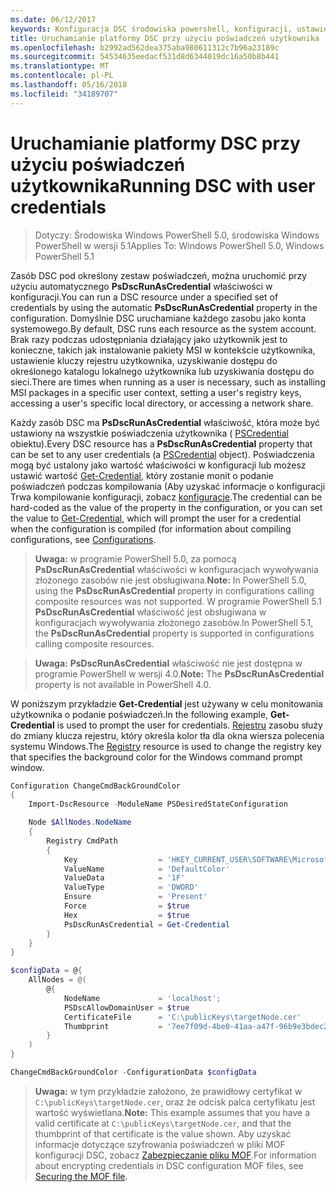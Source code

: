 ```yaml
---
ms.date: 06/12/2017
keywords: Konfiguracja DSC środowiska powershell, konfiguracji, ustawienia
title: Uruchamianie platformy DSC przy użyciu poświadczeń użytkownika
ms.openlocfilehash: b2992ad562dea375aba980611312c7b96a23189c
ms.sourcegitcommit: 54534635eedacf531d8d6344019dc16a50b8b441
ms.translationtype: MT
ms.contentlocale: pl-PL
ms.lasthandoff: 05/16/2018
ms.locfileid: "34189707"
---
```

# <a name="running-dsc-with-user-credentials"></a><span data-ttu-id="7d3cb-103">Uruchamianie platformy DSC przy użyciu poświadczeń użytkownika</span><span class="sxs-lookup"><span data-stu-id="7d3cb-103">Running DSC with user credentials</span></span>

> <span data-ttu-id="7d3cb-104">Dotyczy: Środowiska Windows PowerShell 5.0, środowiska Windows PowerShell w wersji 5.1</span><span class="sxs-lookup"><span data-stu-id="7d3cb-104">Applies To: Windows PowerShell 5.0, Windows PowerShell 5.1</span></span>

<span data-ttu-id="7d3cb-105">Zasób DSC pod określony zestaw poświadczeń, można uruchomić przy użyciu automatycznego **PsDscRunAsCredential** właściwości w konfiguracji.</span><span class="sxs-lookup"><span data-stu-id="7d3cb-105">You can run a DSC resource under a specified set of credentials by using the automatic **PsDscRunAsCredential** property in the configuration.</span></span>
<span data-ttu-id="7d3cb-106">Domyślnie DSC uruchamiane każdego zasobu jako konta systemowego.</span><span class="sxs-lookup"><span data-stu-id="7d3cb-106">By default, DSC runs each resource as the system account.</span></span>
<span data-ttu-id="7d3cb-107">Brak razy podczas udostępniania działający jako użytkownik jest to konieczne, takich jak instalowanie pakiety MSI w kontekście użytkownika, ustawienie kluczy rejestru użytkownika, uzyskiwanie dostępu do określonego katalogu lokalnego użytkownika lub uzyskiwania dostępu do sieci.</span><span class="sxs-lookup"><span data-stu-id="7d3cb-107">There are times when running as a user is necessary, such as installing MSI packages in a specific user context, setting a user's registry keys, accessing a user's specific local directory, or accessing a network share.</span></span>

<span data-ttu-id="7d3cb-108">Każdy zasób DSC ma **PsDscRunAsCredential** właściwość, która może być ustawiony na wszystkie poświadczenia użytkownika ( [PSCredential](https://msdn.microsoft.com/library/ms572524(v=VS.85).aspx) obiektu).</span><span class="sxs-lookup"><span data-stu-id="7d3cb-108">Every DSC resource has a **PsDscRunAsCredential** property that can be set to any user credentials (a [PSCredential](https://msdn.microsoft.com/library/ms572524(v=VS.85).aspx) object).</span></span>
<span data-ttu-id="7d3cb-109">Poświadczenia mogą być ustalony jako wartość właściwości w konfiguracji lub możesz ustawić wartość [Get-Credential](https://technet.microsoft.com/library/hh849815.aspx), który zostanie monit o podanie poświadczeń podczas kompilowania (Aby uzyskać informacje o konfiguracji Trwa kompilowanie konfiguracji, zobacz [konfiguracje](configurations.md).</span><span class="sxs-lookup"><span data-stu-id="7d3cb-109">The credential can be hard-coded as the value of the property in the configuration, or you can set the value to [Get-Credential](https://technet.microsoft.com/library/hh849815.aspx), which will prompt the user for a credential when the configuration is compiled (for information about compiling configurations, see [Configurations](configurations.md).</span></span>

><span data-ttu-id="7d3cb-110">**Uwaga:** w programie PowerShell 5.0, za pomocą **PsDscRunAsCredential** właściwości w konfiguracjach wywoływania złożonego zasobów nie jest obsługiwana.</span><span class="sxs-lookup"><span data-stu-id="7d3cb-110">**Note:** In PowerShell 5.0, using the **PsDscRunAsCredential** property in configurations calling composite resources was not supported.</span></span>
><span data-ttu-id="7d3cb-111">W programie PowerShell 5.1 **PsDscRunAsCredential** właściwość jest obsługiwana w konfiguracjach wywoływania złożonego zasobów.</span><span class="sxs-lookup"><span data-stu-id="7d3cb-111">In PowerShell 5.1, the **PsDscRunAsCredential** property is supported in configurations calling composite resources.</span></span>

><span data-ttu-id="7d3cb-112">**Uwaga:** **PsDscRunAsCredential** właściwość nie jest dostępna w programie PowerShell w wersji 4.0.</span><span class="sxs-lookup"><span data-stu-id="7d3cb-112">**Note:** The **PsDscRunAsCredential** property is not available in PowerShell 4.0.</span></span>

<span data-ttu-id="7d3cb-113">W poniższym przykładzie **Get-Credential** jest używany w celu monitowania użytkownika o podanie poświadczeń.</span><span class="sxs-lookup"><span data-stu-id="7d3cb-113">In the following example, **Get-Credential** is used to prompt the user for credentials.</span></span>
<span data-ttu-id="7d3cb-114">[Rejestru](registryResource.md) zasobu służy do zmiany klucza rejestru, który określa kolor tła dla okna wiersza polecenia systemu Windows.</span><span class="sxs-lookup"><span data-stu-id="7d3cb-114">The [Registry](registryResource.md) resource is used to change the registry key that specifies the background color for the Windows command prompt window.</span></span>

```powershell
Configuration ChangeCmdBackGroundColor
{
    Import-DscResource -ModuleName PSDesiredStateConfiguration

    Node $AllNodes.NodeName
    {
        Registry CmdPath
        {
            Key                  = 'HKEY_CURRENT_USER\SOFTWARE\Microsoft\Command Processor'
            ValueName            = 'DefaultColor'
            ValueData            = '1F'
            ValueType            = 'DWORD'
            Ensure               = 'Present'
            Force                = $true
            Hex                  = $true
            PsDscRunAsCredential = Get-Credential
        }
    }
}

$configData = @{
    AllNodes = @(
        @{
            NodeName             = 'localhost';
            PSDscAllowDomainUser = $true
            CertificateFile      = 'C:\publicKeys\targetNode.cer'
            Thumbprint           = '7ee7f09d-4be0-41aa-a47f-96b9e3bdec25'
        }
    )
}

ChangeCmdBackGroundColor -ConfigurationData $configData
```
><span data-ttu-id="7d3cb-115">**Uwaga:** w tym przykładzie założono, że prawidłowy certyfikat w `C:\publicKeys\targetNode.cer`, oraz że odcisk palca certyfikatu jest wartość wyświetlana.</span><span class="sxs-lookup"><span data-stu-id="7d3cb-115">**Note:** This example assumes that you have a valid certificate at `C:\publicKeys\targetNode.cer`, and that the thumbprint of that certificate is the value shown.</span></span>
><span data-ttu-id="7d3cb-116">Aby uzyskać informacje dotyczące szyfrowania poświadczeń w pliki MOF konfiguracji DSC, zobacz [Zabezpieczanie pliku MOF](secureMOF.md).</span><span class="sxs-lookup"><span data-stu-id="7d3cb-116">For information about encrypting credentials in DSC configuration MOF files, see [Securing the MOF file](secureMOF.md).</span></span>